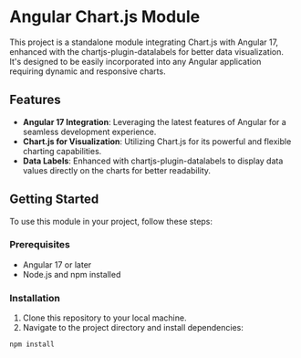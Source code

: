 # Angular Chart.js Module

This project is a standalone module integrating Chart.js with Angular 17, enhanced with the chartjs-plugin-datalabels for better data visualization. It's designed to be easily incorporated into any Angular application requiring dynamic and responsive charts.

## Features

- **Angular 17 Integration**: Leveraging the latest features of Angular for a seamless development experience.
- **Chart.js for Visualization**: Utilizing Chart.js for its powerful and flexible charting capabilities.
- **Data Labels**: Enhanced with chartjs-plugin-datalabels to display data values directly on the charts for better readability.

## Getting Started

To use this module in your project, follow these steps:

### Prerequisites

- Angular 17 or later
- Node.js and npm installed

### Installation

1. Clone this repository to your local machine.
2. Navigate to the project directory and install dependencies:

```bash
npm install
